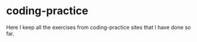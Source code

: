 # coding-practice
Here I keep all the exercises from coding-practice sites that I have done so far.
